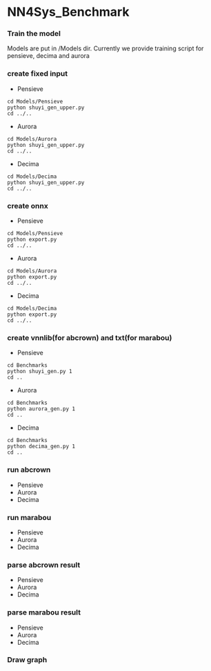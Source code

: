# NN4Sys_Benchmark


### Train the model
Models are put in /Models dir. Currently we provide training script for pensieve,
decima and aurora
### create fixed input
- Pensieve
```
cd Models/Pensieve
python shuyi_gen_upper.py
cd ../..
```
- Aurora
```
cd Models/Aurora
python shuyi_gen_upper.py
cd ../..
```
- Decima
```
cd Models/Decima
python shuyi_gen_upper.py
cd ../..
```

### create onnx
- Pensieve
```
cd Models/Pensieve
python export.py
cd ../..
```
- Aurora
```
cd Models/Aurora
python export.py
cd ../..
```
- Decima
```
cd Models/Decima
python export.py
cd ../..
```

### create vnnlib(for abcrown) and txt(for marabou)
- Pensieve
```
cd Benchmarks
python shuyi_gen.py 1
cd ..
```
- Aurora
```
cd Benchmarks
python aurora_gen.py 1
cd ..
```
- Decima
```
cd Benchmarks
python decima_gen.py 1
cd ..
```

### run abcrown
- Pensieve
- Aurora
- Decima

### run marabou
- Pensieve
- Aurora
- Decima

### parse abcrown result
- Pensieve
- Aurora
- Decima

### parse marabou result
- Pensieve
- Aurora
- Decima

### Draw graph